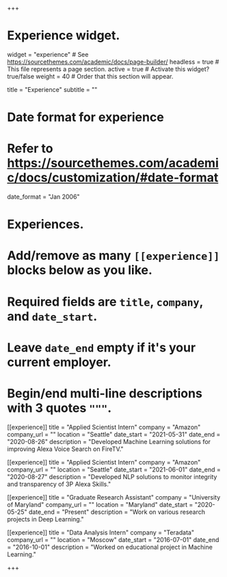 +++
# Experience widget.
widget = "experience"  # See https://sourcethemes.com/academic/docs/page-builder/
headless = true  # This file represents a page section.
active = true  # Activate this widget? true/false
weight = 40  # Order that this section will appear.

title = "Experience"
subtitle = ""

# Date format for experience
#   Refer to https://sourcethemes.com/academic/docs/customization/#date-format
date_format = "Jan 2006"

# Experiences.
#   Add/remove as many `[[experience]]` blocks below as you like.
#   Required fields are `title`, `company`, and `date_start`.
#   Leave `date_end` empty if it's your current employer.
#   Begin/end multi-line descriptions with 3 quotes `"""`.


[[experience]]
  title = "Applied Scientist Intern"
  company = "Amazon"
  company_url = ""
  location = "Seattle"
  date_start = "2021-05-31"
  date_end = "2020-08-26"
  description = "Developed Machine Learning solutions for improving Alexa Voice Search on FireTV."

[[experience]]
  title = "Applied Scientist Intern"
  company = "Amazon"
  company_url = ""
  location = "Seattle"
  date_start = "2021-06-01"
  date_end = "2020-08-27"
  description = "Developed NLP solutions to monitor integrity and transparency of 3P Alexa Skills."

[[experience]]
  title = "Graduate Research Assistant"
  company = "University of Maryland"
  company_url = ""
  location = "Maryland"
  date_start = "2020-05-25"
  date_end = "Present"
  description = "Work on various research projects in Deep Learning."

[[experience]] 
 title = "Data Analysis Intern" 
 company = "Teradata" 
 company_url = "" 
 location = "Moscow" 
 date_start = "2016-07-01" 
 date_end = "2016-10-01" 
 description = "Worked on educational project in Machine Learning."


+++
